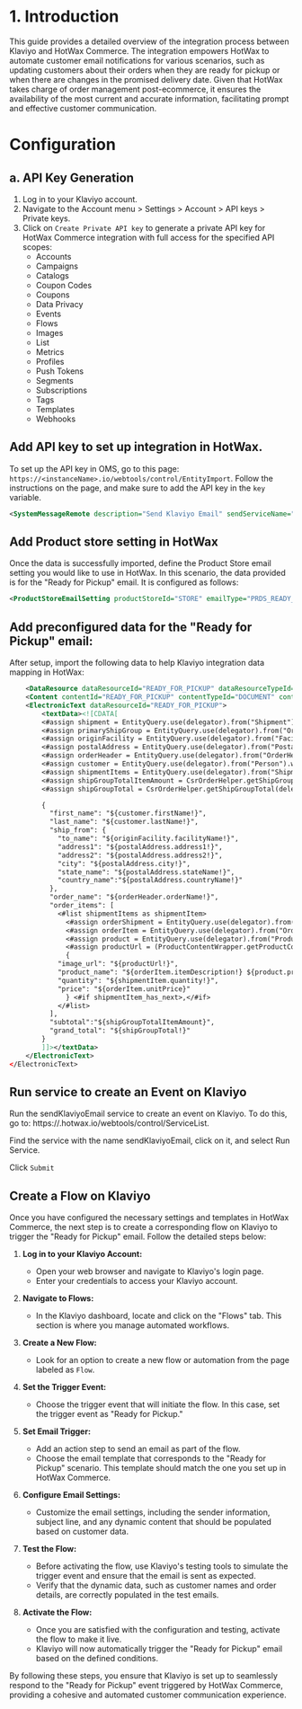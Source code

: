  # 1. Introduction

This guide provides a detailed overview of the integration process between Klaviyo and HotWax Commerce. The integration empowers HotWax to automate customer email notifications for various scenarios, such as updating customers about their orders when they are ready for pickup or when there are changes in the promised delivery date. Given that HotWax takes charge of order management post-ecommerce, it ensures the availability of the most current and accurate information, facilitating prompt and effective customer communication.

# Configuration

## a. API Key Generation

1. Log in to your Klaviyo account.
2. Navigate to the Account menu > Settings > Account > API keys > Private keys.
3. Click on `Create Private API key` to generate a private API key for HotWax Commerce integration with full access for the specified API scopes:
   - Accounts
   - Campaigns
   - Catalogs
   - Coupon Codes
   - Coupons
   - Data Privacy
   - Events
   - Flows
   - Images
   - List
   - Metrics
   - Profiles
   - Push Tokens
   - Segments
   - Subscriptions
   - Tags
   - Templates
   - Webhooks

## Add API key to set up integration in HotWax.

To set up the API key in OMS, go to this page: `https://<instanceName>.io/webtools/control/EntityImport`. 
Follow the instructions on the page, and make sure to add the API key in the `key` variable.

```xml
<SystemMessageRemote description="Send Klaviyo Email" sendServiceName="sendKlaviyoEmail" sendUrl="https://a.klaviyo.com/api/track" sharedSecret="{key}" systemMessageRemoteId="KLAVIYO-STORE"/>
```

## Add Product store setting in HotWax

Once the data is successfully imported, define the Product Store email setting you would like to use in HotWax. In this scenario, the data provided is for the "Ready for Pickup" email. It is configured as follows:

```xml
<ProductStoreEmailSetting productStoreId="STORE" emailType="PRDS_READY_TO_PICKUP" subject="Ready For Pickup Email" systemMessageRemoteId="KLAVIYO-STORE" templateContentId="READY_FOR_PICKUP"/>
```

## Add preconfigured data for the "Ready for Pickup" email:

After setup, import the following data to help Klaviyo integration data mapping in HotWax: 

```xml
    <DataResource dataResourceId="READY_FOR_PICKUP" dataResourceTypeId="ELECTRONIC_TEXT"  dataTemplateTypeId="FTL" statusId="CTNT_PUBLISHED"/>
    <Content contentId="READY_FOR_PICKUP" contentTypeId="DOCUMENT" contentName="Template for klaviyo ready for pickup email" dataResourceId="READY_FOR_PICKUP" statusId="CTNT_PUBLISHED"/>
    <ElectronicText dataResourceId="READY_FOR_PICKUP">
        <textData><![CDATA[
		<#assign shipment = EntityQuery.use(delegator).from("Shipment").where("shipmentId", shipmentId!).queryOne()!/>
		<#assign primaryShipGroup = EntityQuery.use(delegator).from("OrderItemShipGroup").where("orderId", shipment.primaryOrderId!, "shipGroupSeqId", shipment.primaryShipGroupSeqId!).queryOne()!/>
		<#assign originFacility = EntityQuery.use(delegator).from("Facility").where("facilityId", shipment.originFacilityId!).queryOne()!/>
		<#assign postalAddress = EntityQuery.use(delegator).from("PostalAddressAndGeo").where("contactMechId", shipment.originContactMechId!).queryOne()!/>
		<#assign orderHeader = EntityQuery.use(delegator).from("OrderHeader").where("orderId", orderId!).queryOne()!/>
		<#assign customer = EntityQuery.use(delegator).from("Person").where("partyId", shipment.partyIdTo!).queryOne()!/>
		<#assign shipmentItems = EntityQuery.use(delegator).from("ShipmentItem").where("shipmentId", shipmentId!).queryList()!/>
		<#assign shipGroupTotalItemAmount = CsrOrderHelper.getShipGroupItemsTotalWithItemAdjustments(delegator, orderId, primaryShipGroup)! />
		<#assign shipGroupTotal = CsrOrderHelper.getShipGroupTotal(delegator, orderId, primaryShipGroup)! />

		{
		  "first_name": "${customer.firstName!}",
		  "last_name": "${customer.lastName!}",
		  "ship_from": {
		    "to_name": "${originFacility.facilityName!}",
		    "address1": "${postalAddress.address1!}",
		    "address2": "${postalAddress.address2!}",
		    "city": "${postalAddress.city!}",
		    "state_name": "${postalAddress.stateName!}",
		    "country_name":"${postalAddress.countryName!}"
		  },
		  "order_name": "${orderHeader.orderName!}",
		  "order_items": [
		    <#list shipmentItems as shipmentItem>
		      <#assign orderShipment = EntityQuery.use(delegator).from("OrderShipment").where("shipmentId", shipmentId!,"shipmentItemSeqId", shipmentItem.shipmentItemSeqId!,"shipGroupSeqId", shipment.primaryShipGroupSeqId!).queryFirst()! />
		      <#assign orderItem = EntityQuery.use(delegator).from("OrderItem").where("orderId", orderId!,"orderItemSeqId", orderShipment.orderItemSeqId!).queryOne()!/>
		      <#assign product = EntityQuery.use(delegator).from("Product").where("productId", shipmentItem.productId).queryOne()!/>
		      <#assign productUrl = (ProductContentWrapper.getProductContentAsText(product, "IMAGE", locale, dispatcher, "string")) !/>
		      {
		  	"image_url": "${productUrl!}",
		  	"product_name": "${orderItem.itemDescription!} ${product.productName!}",
		  	"quantity": "${shipmentItem.quantity!}",
		  	"price": "${orderItem.unitPrice}"
		      } <#if shipmentItem_has_next>,</#if>
		    </#list>
		  ],
		  "subtotal":"${shipGroupTotalItemAmount}",
		  "grand_total": "${shipGroupTotal!}"
		}
        ]]></textData>
    </ElectronicText>
</ElectronicText>
```

## Run service to create an Event on Klaviyo

Run the sendKlaviyoEmail service to create an event on Klaviyo. To do this, go to: https://<instanceName>.hotwax.io/webtools/control/ServiceList.

Find the service with the name sendKlaviyoEmail, click on it, and select Run Service.

<!-- Add parameters here -->

Click `Submit`

## Create a Flow on Klaviyo

Once you have configured the necessary settings and templates in HotWax Commerce, the next step is to create a corresponding flow on Klaviyo to trigger the "Ready for Pickup" email. Follow the detailed steps below:

1. **Log in to your Klaviyo Account:**
   - Open your web browser and navigate to Klaviyo's login page.
   - Enter your credentials to access your Klaviyo account.

2. **Navigate to Flows:**
   - In the Klaviyo dashboard, locate and click on the "Flows" tab. This section is where you manage automated workflows.

3. **Create a New Flow:**
   - Look for an option to create a new flow or automation from the page labeled as `Flow`.

4. **Set the Trigger Event:**
   - Choose the trigger event that will initiate the flow. In this case, set the trigger event as "Ready for Pickup."

5. **Set Email Trigger:**
   - Add an action step to send an email as part of the flow.
   - Choose the email template that corresponds to the "Ready for Pickup" scenario. This template should match the one you set up in HotWax Commerce.

6. **Configure Email Settings:**
   - Customize the email settings, including the sender information, subject line, and any dynamic content that should be populated based on customer data.

7. **Test the Flow:**
   - Before activating the flow, use Klaviyo's testing tools to simulate the trigger event and ensure that the email is sent as expected.
   - Verify that the dynamic data, such as customer names and order details, are correctly populated in the test emails.

8. **Activate the Flow:**
   - Once you are satisfied with the configuration and testing, activate the flow to make it live.
   - Klaviyo will now automatically trigger the "Ready for Pickup" email based on the defined conditions.


By following these steps, you ensure that Klaviyo is set up to seamlessly respond to the "Ready for Pickup" event triggered by HotWax Commerce, providing a cohesive and automated customer communication experience.



